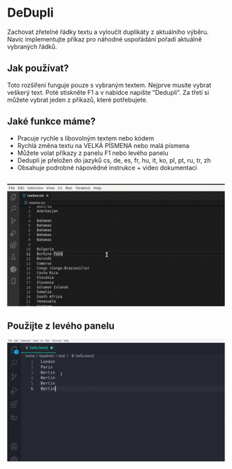 # DeDupli

Zachovat zřetelné řádky textu a vyloučit duplikáty z aktuálního výběru. Navíc implementujte příkaz pro náhodné uspořádání pořadí aktuálně vybraných řádků.

## Jak používat?

Toto rozšíření funguje pouze s vybraným textem. Nejprve musíte vybrat veškerý text. Poté stiskněte F1 a v nabídce napište "Dedupli". Za třetí si můžete vybrat jeden z příkazů, které potřebujete.

## Jaké funkce máme?

- Pracuje rychle s libovolným textem nebo kódem
- Rychlá změna textu na VELKÁ PÍSMENA nebo malá písmena
- Můžete volat příkazy z panelu F1 nebo levého panelu
- Dedupli je přeložen do jazyků cs, de, es, fr, hu, it, ko, pl, pt, ru, tr, zh
- Obsahuje podrobné nápovědné instrukce + video dokumentaci

##

[![Rozšíření Vscode](/translations/demo.gif 'Ukázka rozšíření Vscode')](https://learnwithyan.com)

## Použijte z levého panelu

[![Vscode extension](/translations/demo2.gif 'Vscode extension demo')](https://learnwithyan.com)

#

